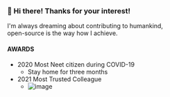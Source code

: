 ### 👋 Hi there! Thanks for your interest!

I'm always dreaming about contributing to humankind,  
open-source is the way how I achieve.

#### AWARDS

- 2020 Most Neet citizen during COVID-19
  - Stay home for three months
- 2021 Most Trusted Colleague
  - ![image](https://user-images.githubusercontent.com/5786577/163976728-7447b351-1390-4d41-9fab-dc310f28f59b.png)


<!--
**StoneMoe/StoneMoe** is a ✨ _special_ ✨ repository because its `README.md` (this file) appears on your GitHub profile.

Here are some ideas to get you started:

- 🔭 I’m currently working on ...
- 🌱 I’m currently learning ...
- 👯 I’m looking to collaborate on ...
- 🤔 I’m looking for help with ...
- 💬 Ask me about ...
- 📫 How to reach me: ...
- 😄 Pronouns: ...
- ⚡ Fun fact: ...
-->
